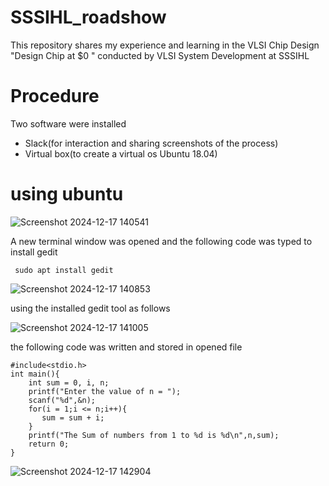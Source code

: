 # SSSIHL_roadshow
  
This repository shares my experience and learning in the VLSI Chip Design "Design Chip at $0 " conducted by VLSI System Development at SSSIHL

# Procedure
  Two software were installed
* Slack(for interaction and sharing screenshots of the process)
* Virtual box(to create a virtual os Ubuntu 18.04)
# using ubuntu 

![Screenshot 2024-12-17 140541](https://github.com/user-attachments/assets/3f3498cd-a1a1-4ec2-901a-d967e7ecd51a)

 A new terminal window was opened
 and the following code was typed to install gedit
 
 ` sudo apt install gedit`
 
![Screenshot 2024-12-17 140853](https://github.com/user-attachments/assets/6a10b01b-ed55-42fc-ba3a-adb175987583)

 
 using the installed gedit tool as follows
 
![Screenshot 2024-12-17 141005](https://github.com/user-attachments/assets/aeeeaebb-d898-4622-8743-f41af0888305)

the following code was written and stored in opened file

```
#include<stdio.h>
int main(){
    int sum = 0, i, n;
    printf("Enter the value of n = ");
    scanf("%d",&n);
    for(i = 1;i <= n;i++){
       sum = sum + i;
    }
    printf("The Sum of numbers from 1 to %d is %d\n",n,sum);
    return 0;
}
```

![Screenshot 2024-12-17 142904](https://github.com/user-attachments/assets/68a8aaa5-73a0-496a-a306-a088ae672743)




 

  
  
  
